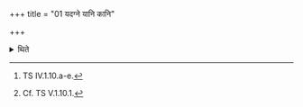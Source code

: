 +++
title = "01 यदग्ने यानि कानि"

+++

<details><summary>थिते</summary>

1. With five verses beginning with yadagne yāni kāni ca[^1] (the Adhvaryu) puts fuel of Udumbara wood cut by means of an axe, in the fire in the pan.[^2]   

[^1]: TS IV.1.10.a-e.   

[^2]: Cf. TS V.1.10.1.  

</details>
